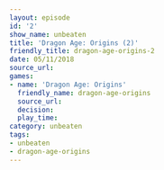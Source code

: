 ```yaml
---
layout: episode
id: '2'
show_name: unbeaten
title: 'Dragon Age: Origins (2)'
friendly_title: dragon-age-origins-2
date: 05/11/2018
source_url: 
games:
- name: 'Dragon Age: Origins'
  friendly_name: dragon-age-origins
  source_url: 
  decision: 
  play_time: 
category: unbeaten
tags:
- unbeaten
- dragon-age-origins
---
```

